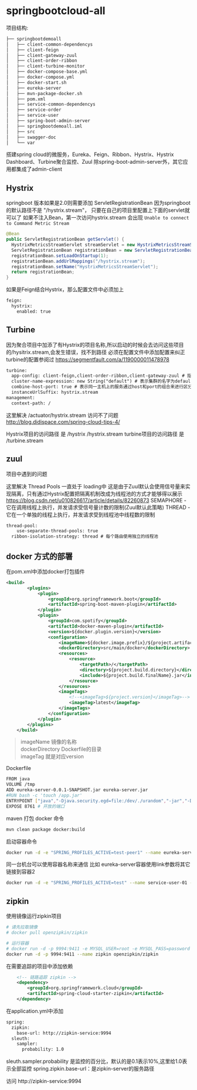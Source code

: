 # springbootcloud-all

项目结构:
 ``` bash
 ├── springbootdemoall
 │   ├── client-common-dependencys
 │   ├── client-feign
 │   ├── client-gateway-zuul
 │   ├── client-order-ribbon
 │   ├── client-turbine-monitor
 │   ├── docker-compose-base.yml
 │   ├── docker-compose.yml
 │   ├── docker-start.sh
 │   ├── eureka-server
 │   ├── mvn-package-docker.sh
 │   ├── pom.xml
 │   ├── service-common-dependencys
 │   ├── service-order
 │   ├── service-user
 │   ├── spring-boot-admin-server
 │   ├── springbootdemoall.iml
 │   ├── src
 │   ├── swagger-doc
 │   └── var
 ```


搭建spring cloud的微服务，Eureka、Feign、Ribbon、Hystrix、Hystrix Dashboard、Turbine聚合监控、Zuul
除spring-boot-admin-server外，其它应用都集成了admin-client

## Hystrix
 
springboot 版本如果是2.0则需要添加 ServletRegistrationBean
因为springboot的默认路径不是 "/hystrix.stream"，
只要在自己的项目里配置上下面的servlet就可以了
如果不注入Bean，第一次访问hystrix.stream 会出现 ```Unable to connect to Command Metric Stream```
  ```java
@Bean
public ServletRegistrationBean getServlet() {
    HystrixMetricsStreamServlet streamServlet = new HystrixMetricsStreamServlet();
    ServletRegistrationBean registrationBean = new ServletRegistrationBean(streamServlet);
    registrationBean.setLoadOnStartup(1);
    registrationBean.addUrlMappings("/hystrix.stream");
    registrationBean.setName("HystrixMetricsStreamServlet");
    return registrationBean;
}
```
如果是Feign结合Hystrix，那么配置文件中必须加上
```xml
feign:
  hystrix:
    enabled: true
```

## Turbine
因为聚合项目中加添了有Hystrix的项目名称,所以启动的时候会去访问这些项目的/hysitrix.stream,会发生错误，找不到路径
必须在配置文件中添加配置来纠正
turbine的配置参阅过 https://segmentfault.com/a/1190000011478978
```xml
turbine:
  app-config: client-feign,client-order-ribbon,client-gateway-zuul # 指定了要监控的应用名字
  cluster-name-expression: new String("default") # 表示集群的名字为default
  combine-host-port: true # 表示同一主机上的服务通过host和port的组合来进行区分，默认情况下是使用host来区分，这样会使本地调试有问题
  instanceUrlSuffix: hystrix.stream
management:
  context-path: /
```

这里解决 /actuator/hystrix.stream 访问不了问题 http://blog.didispace.com/spring-cloud-tips-4/

Hystrix项目的访问路径 是 /hystrix /hystrix.stream
turbine项目的访问路径 是 /turbine.stream

## zuul
项目中遇到的问题

这里解决 Thread Pools 一直处于 loading中
这是由于Zuul默认会使用信号量来实现隔离，只有通过Hystrix配置把隔离机制改成为线程池的方式才能够得以展示
https://blog.csdn.net/u010826617/article/details/82260873
SEMAPHORE - 它在调用线程上执行，并发请求受信号量计数的限制(Zuul默认此策略)
THREAD - 它在一个单独的线程上执行，并发请求受到线程池中线程数的限制

```xml
thread-pool:
    use-separate-thread-pools: true
  ribbon-isolation-strategy: thread # 每个路由使用独立的线程池
```

## docker 方式的部署

在pom.xml中添加docker打包插件
```xml
<build>
        <plugins>
            <plugin>
                <groupId>org.springframework.boot</groupId>
                <artifactId>spring-boot-maven-plugin</artifactId>
            </plugin>
            <plugin>
                <groupId>com.spotify</groupId>
                <artifactId>docker-maven-plugin</artifactId>
                <version>${docker.plugin.version}</version>
                <configuration>
                    <imageName>${docker.image.prefix}/${project.artifactId}</imageName>
                    <dockerDirectory>src/main/docker</dockerDirectory>
                    <resources>
                        <resource>
                            <targetPath>/</targetPath>
                            <directory>${project.build.directory}</directory>
                            <include>${project.build.finalName}.jar</include>
                        </resource>
                    </resources>
                    <imageTags>
                        <!--<imageTag>${project.version}</imageTag>-->
                        <imageTag>latest</imageTag>
                    </imageTags>
                </configuration>
            </plugin>
        </plugins>
    </build>
```
> imageName 镜像的名称
<br>dockerDirectory Dockerfile的目录
<br> imageTag 就是对应version

Dockerfile
```bash
FROM java
VOLUME /tmp
ADD eureka-server-0.0.1-SNAPSHOT.jar eureka-server.jar
#RUN bash -c 'touch /app.jar'
ENTRYPOINT ["java","-Djava.security.egd=file:/dev/./urandom","-jar","-Dspring.profiles.active=${SPRING_PROFILES_ACTIVE}","/eureka-server.jar"]
EXPOSE 8761 # 开放的端口
```

maven 打包 docker 命令 
```bash
mvn clean package docker:build
```

启动容器命令
```bash
docker run -d -e "SPRING_PROFILES_ACTIVE=test-peer1" --name eureka-server -p 8761:8761 -it liangwang/eureka-server
```
同一台机台可以使用容器名称来通信 比如 eureka-server容器使用link参数将其它链接到容器2

```bash
docker run -d -e "SPRING_PROFILES_ACTIVE=test" --name service-user-01 --link=eureka-server -p 8763:8763 -it liangwang/service-user
```

## zipkin
使用镜像运行zipkin项目

```bash
# 请先拉取镜像
# docker pull openzipkin/zipkin

# 运行容器
# docker run -d -p 9994:9411 -e MYSQL_USER=root -e MYSQL_PASS=password -e MYSQL_HOST=192.168.0.8 -e STORAGE_TYPE=mysql openzipkin/zipkin
docker run -d -p 9994:9411 --name zipkin openzipkin/zipkin
```

在需要追踪的项目中添加依赖
```xml
    <!-- 链路追踪 zipkin -->
    <dependency>
        <groupId>org.springframework.cloud</groupId>
        <artifactId>spring-cloud-starter-zipkin</artifactId>
    </dependency>
```
在application.yml中添加
```xml
spring:
  zipkin:
    base-url: http://zipkin-service:9994
  sleuth:
    sampler:
      probability: 1.0

```
sleuth.sampler.probability 是监控的百分比，默认的是0.1表示10%,这里给1.0表示全部监控
spring.zipkin.base-url：是zipkin-server的服务路径

访问 http://zipkin-service:9994
